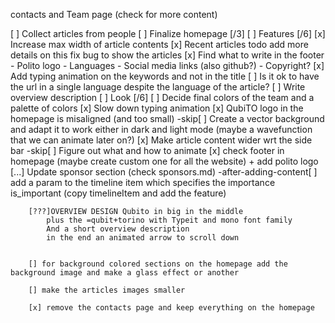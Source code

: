 contacts and Team page (check for more content)

[ ] Collect articles from people
[ ] Finalize homepage [/3]
    [ ] Features [/6]
        [x] Increase max width of article contents
        [x] Recent articles todo add more details on this fix bug to show the articles
        [x] Find what to write in the footer
            - Polito logo
            - Languages
            - Social media links (also github?)
            - Copyright?
        [x] Add typing animation on the keywords and not in the title
        [ ] Is it ok to have the url in a single language despite the language of the article?
        [ ] Write overview description
    [ ] Look [/6]
        [ ] Decide final colors of the team and a palette of colors
        [x] Slow down typing animation
        [x] QubiTO logo in the homepage is misaligned (and too small)
        -skip[ ] Create a vector background and adapt it to work either in dark and light mode (maybe a wavefunction that we can animate later on?)
        [x] Make article content wider wrt the side bar
        -skip[ ] Figure out what and how to animate
        [x] check footer in homepage (maybe create custom one for all the website) + add polito logo
        [...] Update sponsor section (check sponsors.md)
        -after-adding-content[ ] add a param to the timeline item which specifies the importance is_important (copy timelineItem and add the feature)

        [???]OVERVIEW DESIGN Qubito in big in the middle 
            plus the =qubit+torino with Typeit and mono font family
            And a short overview description
            in the end an animated arrow to scroll down


        [] for background colored sections on the homepage add the background image and make a glass effect or another

        [] make the articles images smaller

        [x] remove the contacts page and keep everything on the homepage